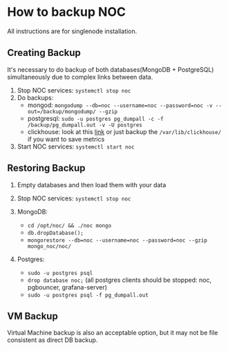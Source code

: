 # How to backup NOC

All instructions are for singlenode installation.

## Creating Backup

It's necessary to do backup of both databases(MongoDB + PostgreSQL) simultaneously due to complex links between data.
1. Stop NOC services: `systemctl stop noc`
2. Do backups:
   * mongod: `mongodump --db=noc --username=noc --password=noc -v --out=/backup/mongodump/ --gzip`
   * postgresql: `sudo -u postgres pg_dumpall -c -f /backup/pg_dumpall.out -v -U postgres`
   * clickhouse: look at this [link](https://clickhouse.com/docs/en/operations/backup) or just backup the `/var/lib/clickhouse/` if you want to save metrics
3. Start NOC services: `systemctl start noc`

## Restoring Backup

1. Empty databases and then load them with your data
2. Stop NOC services: `systemctl stop noc`
3. MongoDB:
   * `cd /opt/noc/ && ./noc mongo`
   * `db.dropDatabase();`
   * `mongorestore --db=noc --username=noc --password=noc --gzip mongo_noc/noc/`

4. Postgres:
   * `sudo -u postgres psql`
   * `drop database noc;` (all postgres clients should be stopped: noc, pgbouncer, grafana-server)
   * `sudo -u postgres psql -f pg_dumpall.out`

## VM Backup

Virtual Machine backup is also an acceptable option, but it may not be file consistent as direct DB backup.
